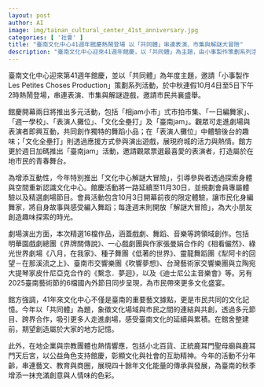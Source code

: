 ```yaml
---
layout: post
author: AI
image: img/tainan_cultural_center_41st_anniversary.jpg
categories: [ '社會' ]
title: "臺南文化中心41週年館慶熱鬧登場 以「共同體」串連表演、市集與解謎大冒險"  
description: "臺南文化中心迎來41週年館慶，以「共同體」為主題，由小事製作策劃系列活動，於10月4日至5日中秋連假舉辦多元節目，包括表演、市集、即興互動、解謎遊戲及會員專屬體驗，並延續至11月30日。同時呈現戲劇、舞蹈、音樂等跨領域精選演出，匯聚在地與國際創作，展現府城文化活力與社會共創精神。"  "
---
```

臺南文化中心迎來第41週年館慶，並以「共同體」為年度主題，邀請「小事製作 Les Petites Choses Production」策劃系列活動，於中秋連假10月4日至5日下午2時熱鬧登場，串連表演、市集與解謎遊戲，邀請市民共襄盛舉。  

館慶開幕兩日將推出多元活動，包括「相jam小市」弎市拍市集、「一日編舞家」、「週一學校」、「表演人攤位」、「文化全壘打」及「臺南jam」。觀眾可走進劇場與表演者即興互動，共同創作獨特的舞蹈小品；在「表演人攤位」中體驗後台的趣味；「文化全壘打」則透過應援方式參與演出遊戲，展現府城的活力與熱情。館方更於週日加碼推出「臺南jam」活動，邀請觀眾票選最喜愛的表演者，打造屬於在地市民的青春舞台。  

為增添互動性，今年特別推出「文化中心解謎大冒險」，引導參與者透過探索身體與空間重新認識文化中心。館慶活動將一路延續至11月30日，並規劃會員專屬體驗以及精選劇場節目。會員活動包含10月3日開幕前夜的限定體驗，讓市民化身編舞家，將自身故事與感受編入舞蹈；每逢週末則開放「解謎大冒險」，為大小朋友創造趣味探索的時光。  

劇場演出方面，本次精選16檔作品，涵蓋戲劇、舞蹈、音樂等跨領域創作。包括明華園戲劇總團《界牌關傳說》、一心戲劇團與作家張曼娟合作的《相看儼然》、綠光世界劇場《八月，在我家》、種子舞團《低著的世界》、靈龍舞蹈團《犁阿卡的回望－在那溪流之上》、臺南市交響樂團《吹響夢想》、台灣藝術家交響樂團與立陶宛大提琴家皮什尼亞克合作的《繫念．夢迴》，以及《迪士尼公主音樂會》等。另有2025臺南藝術節的6檔國內外節目同步呈現，為市民帶來更多文化盛宴。  

館方強調，41年來文化中心不僅是臺南的重要藝文據點，更是市民共同的文化記憶。今年以「共同體」為題，象徵文化場域與市民之間的連結與共創，透過多元節目、跨界合作，吸引更多人走進劇場，感受臺南文化的延續與累積。在館舍整建前，期望創造屬於大家的地方記憶。  

此外，在地企業與宗教團體也熱情響應，包括小北百貨、正統鹿耳門聖母廟與鹿耳門天后宮，以公益角色支持館慶，彰顯文化與社會的互助精神。今年的活動不分年齡，串連藝文、教育與商圈，展現四十餘年文化能量的傳承與發展，為臺南的秋季增添一抹充滿創意與人情味的色彩。  